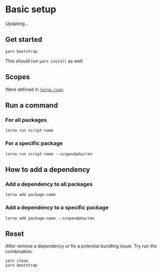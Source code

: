 # Basic setup
Updating...
## Get started
```
yarn bootstrap
```
This should run `yarn install` as well

## Scopes
Were defined in [`lerna.json`](./lerna.json).

## Run a command
### For all packages
```
lerna run script-name
```
### For a specific package
```
lerna run script-name --scope=@aha/rms
```

## How to add a dependency
### Add a dependency to all packages
```
lerna add package-name
```
### Add a dependency to a specific package
```
lerna add package-name --scope=@aha/rms
```

## Reset
After remove a dependency or fix a potential bundling issue. Try run the combination:
```
yarn clean
yarn bootstrap
```
